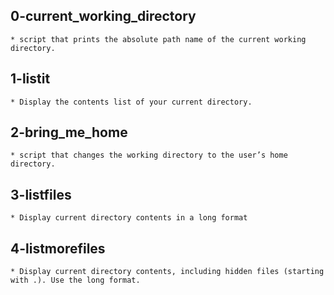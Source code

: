 ## 0-current_working_directory
    * script that prints the absolute path name of the current working directory.
## 1-listit
    * Display the contents list of your current directory.
## 2-bring_me_home
    * script that changes the working directory to the user’s home directory.
## 3-listfiles
    * Display current directory contents in a long format
## 4-listmorefiles
    * Display current directory contents, including hidden files (starting with .). Use the long format.

